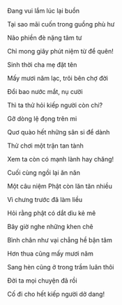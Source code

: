 <p>Đang vui lắm lúc lại buồn </p>
<p>Tại sao mãi cuốn trong guồng phù hư </p>
<p>Não phiền đè nặng tâm tư </p>
<p>Chỉ mong giây phút niệm từ để quên! </p>

<p>Sinh thời cha mẹ đặt tên </p>
<p>Mấy mươi năm lạc, trôi bên chợ đời </p>
<p>Đổi bao nước mắt, nụ cười </p>
<p>Thì ta thử hỏi kiếp người còn chi? </p>

<p>Gỡ dòng lệ đọng trên mi </p>
<p>Quơ quào hết những sân si để dành </p>
<p>Thử chơi một trận tan tành </p>
<p>Xem ta còn có mạnh lành hay chăng! </p>

<p>Cuối cùng ngồi lại ăn năn </p>
<p>Một câu niệm Phật còn lăn tăn nhiều </p>
<p>Vì chưng trước đã làm liều </p>
<p>Hỏi rằng phật có dắt dìu kẻ mê </p>

<p>Bây giờ nghe những khen chê </p>
<p>Bình chân như vại chẳng hề bận tâm </p>
<p>Hơn thua cũng mấy mươi năm </p>
<p>Sang hèn cũng ở trong trầm luân thôi </p>

<p>Đời ta mọi chuyện đã rồi </p>
<p>Cố đi cho hết kiếp người dở dang! </p>
